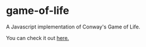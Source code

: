 # game-of-life

A Javascript implementation of Conway's Game of Life.

You can check it out [here.](https://diogocarlos.pt/game-of-life/)
